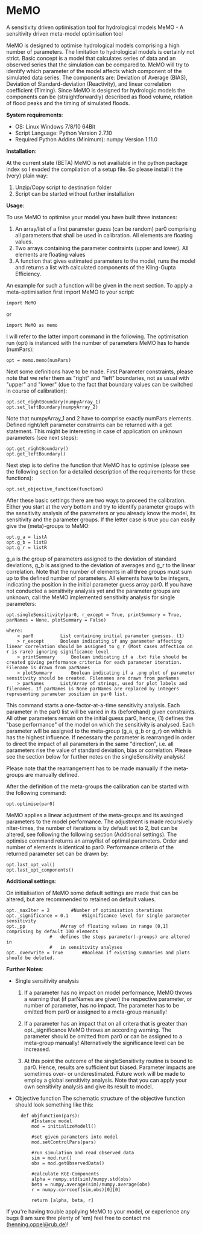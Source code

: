 # MeMO
A sensitivity driven optimisation tool for hydrological models
MeMO - A sensitivity driven meta-model optimisation tool

MeMO is designed to optimise hydrological models comprising a high number of parameters. 
The limitation to hydrological models is certainly not strict. Basic concept is a model that
calculates series of data and an observed series that the simulation can be compared to.
MeMO will try to identify which parameter of the model affects which component of the simulated
data series. The components are: Deviation of Average (BIAS), Deviation of Standard-deviation (Reactivity),
and linear correlation coefficient (Timing). Since MeMO is designed for hydrologic models the
components can be (straightforwardly) described as flood volume, relation of flood peaks and
the timing of simulated floods.



**System requirements**:

- OS:
	Linux
	Windows 7/8/10	64Bit
- Script Language:
	Python	Version	2.7.10
- Required Python Addins (Minimum):
	numpy	Version	1.11.0
	


**Installation**:

At the current state (BETA) MeMO is not availiable in the python package index so I evaded the
compilation of a setup file. So please install it the (very) plain way:

1. Unzip/Copy script to destination folder
2. Script can be started without further installation




**Usage**:

To use MeMO to optimise your model you have built three instances:

1. 	An array/list of a first parameter guess (can be random) par0 comprising all parameters that shall
	be used in calibration. All elements are floating values.
2. 	Two arrays containing the parameter contraints (upper and lower). All elements are floating values
3. 	A function that gives estimated parameters to the model, runs the model and returns a list
	with calculated components of the Kling-Gupta Efficiency. 

An example for such a function will be given in the next section. To apply a meta-optimisation
first import MeMO to your script:

	import MeMO

or 

	import MeMO as memo

I will refer to the latter import command in the following. 
The optimisation run (opt) is instanced with the number of parameters MeMO has to hande (numPars):

	opt = memo.memo(numPars)

Next some definitions have to be made. First Parameter constraints, please note that we refer them as "right" and "left" boundaries, not as
usual with "upper" and "lower" (due to the fact that boundary values can be switched in course
of calibration):

	opt.set_rightBoundary(numpyArray_1)
	opt.set_leftBoundary(numpyArray_2)

Note that numpyArray_1 and 2 have to comprise exactly numPars elements. Defined right/left 
parameter constraints can be returned with a get statement. This might be interesting in 
case of application on unknown parameters (see next steps):

	opt.get_rightBoundary()
	opt.get_leftBoundary()

Next step is to define the function that MeMO has to optimise (please see the following section
for a detailed description of the requirements for these functions):

	opt.set_objective_function(function)

After these basic settings there are two ways to proceed the calibration. Either you start at the 
very bottom and try to identify parameter groups with the sensitivity analysis of the parameters or
you already know the model, its sensitivity and the parameter groups. If the letter case is true you
can easily give the (meta)-groups to MeMO:

	opt.g_a = listA
	opt.g_b = listB
	opt.g_r = listR

g_a is the group of parameters assigned to the deviation of standard deviations, g_b is assigned to 
the deviation of averages and g_r to the linear correlation. Note that the number of elements in 
all three groups must sum up to the defined number of parameters. All elements have to be integers, 
indicating the position in the initial parameter guess array par0.
If you have not conducted a sensitivity analysis yet and the parameter groups are unknown, call 
the MeMO implemented sensitivity analysis for single parameters:

	opt.singleSensitivity(par0, r_except = True, printSummary = True, parNames = None, plotSummary = False)
	
	where:
		> par0			List containing initial parameter guesses. (1)
		> r_except		Boolean indicating if any parameter affecting linear correlation should be assigned to g_r (Most cases affection on r is rare) ignoring significance level
		> printSummary		Boolean indicating if a .txt file should be created giving performance criteria for each parameter iteration. Filename is drawn from parNames
		> plotSummary		Boolean indicating if a .png plot of parameter sensitivity should be created. Filenames are drawn from parNames
		> parNames		List/Array of strings, used for plot labels and filenames. If parNames is None parNames are replaced by integers representing parameter position in par0 list.

This command starts a one-factor-at-a-time sensitivity analysis. Each parameter in the par0 list
will be varied in its (beforehand) given constraints. All other parameters remain on the initial
guess par0, hence, (1) defines the "base performance" of the model on which the sensitivity is analysed.
Each parameter will be assigned to the meta-group (g_a, g_b or g_r) on which is has the highest influence.
If necessary the parameter is rearranged in order to direct the impact of all parameters in the
same "direction", i.e. all parameters rise the value of standard deviation, bias or correlation.
Please see the section below for further notes on the singleSensitivity analysis!

Please note that the rearrangement has to be made manually if the meta-groups are manually defined.

After the definition of the meta-groups the calibration can be started with the following command:

	opt.optimise(par0)

MeMO applies a linear adjustment of the meta-groups and its assinged parameters to the model performance.
The adjustment is made recursively nIter-times, the number of iterations is by default set to 2, but
can be altered, see following the following section (Additional settings).
The optimise command returns an array/list of optimal parameters. Order and number of elements is
identical to par0.
Performance criteria of the returned parameter set can be drawn by:

	opt.last_opt_val()
	opt.last_opt_components()




**Additional settings**:

On initialisation of MeMO some default settings are made that can be altered, but are recommended to
retained on default values.

	opt._maxIter = 2		#Number of optimisation iterations
	opt._significance = 0.1		#Significance level for single parameter sensitivity
	opt._pp				#Array of floating values in range (0,1] comprising by default 100 elements
					#	defines the steps parameter(-groups) are altered in
					#	in sensitivity analyses
	opt._overwrite = True		#Boolean if existing summaries and plots should be deleted.




**Further Notes**:

- Single sensitivity analysis
	1.	If a parameter has no impact on model performance, MeMO throws a warning that (if parNames are given)
		the respective parameter, or number of parameter, has no impact.
		The parameter has to be omitted from par0 or assigned to a meta-group manually!
		
	2.	If a parameter has an impact that on all critera that is greater than opt._significance
		MeMO throws an according warning.
		The parameter should be omitted from par0 or can be assigned to a meta-group manually!
		Alternatively the significance level can be increased.
		
	3.	At this point the outcome of the singleSensitivity routine is bound to par0. Hence, 
		results are sufficient but biased. Parameter impacts are sometimes over- or underestimated.
		Future work will be made to employ a global sensitivity analysis. Note that you can apply
		your own sensitivity analysis and give its result to model.

- Objective function
	The schematic structure of the objective function should look something like this:
		
		def objfunction(pars):
			#Instance model
			mod = initializeModell()
			
			#set given parameters into model
			mod.setControlPars(pars)
			
			#run simulation and read observed data
			sim = mod.run()
			obs = mod.getObservedData()
			
			#calculate KGE-Components
			alpha = numpy.std(sim)/numpy.std(obs)
			beta = numpy.average(sim)/numpy.average(obs)
			r = numpy.corrcoef(sim,obs)[0][0]
			
			return [alpha, beta, r]

If you're having trouble appliying MeMO to your model, or experience any bugs (I am sure thre plenty of 'em) 
feel free to contact me (henning.oppel@rub.de)!

